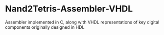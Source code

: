 # Nand2Tetris-Assembler-VHDL
Assembler implemented in C, along with VHDL representations of key digital components originally designed in HDL
